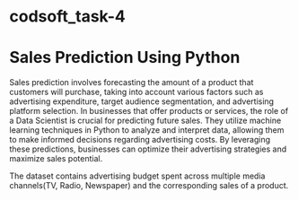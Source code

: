 # codsoft_task-4
<h1>Sales Prediction Using Python</h1>
<p>Sales prediction involves forecasting the amount of a product that customers will purchase, taking into account various factors such as advertising expenditure, target audience segmentation, and advertising platform selection. In businesses that offer products or services, the role of a Data Scientist is crucial for predicting future sales. They utilize machine learning techniques in Python to analyze and interpret data, allowing them to make informed decisions regarding advertising costs. By leveraging these predictions, businesses can optimize their advertising strategies and maximize sales potential.</p>
<p>The dataset contains advertising budget spent across multiple media channels(TV, Radio, Newspaper) and the corresponding sales of a product.</p>
